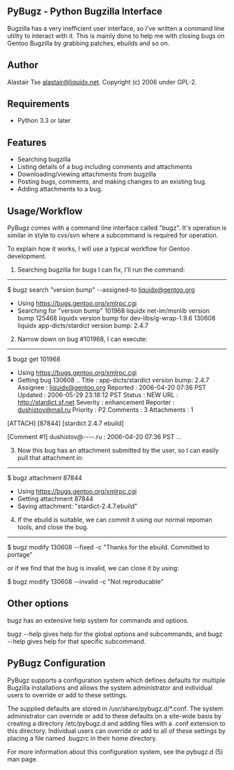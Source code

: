 PyBugz - Python Bugzilla Interface
----------------------------------

Bugzilla has a very inefficient user interface, so I've written a
command line utility to interact with it. This is mainly done to help
me with closing bugs on Gentoo Bugzilla by grabbing patches, ebuilds
and so on.

Author
------
Alastair Tse <alastair@liquidx.net>. Copyright (c) 2006 under GPL-2.

Requirements
------------

* Python 3.3 or later

Features
--------

* Searching bugzilla
* Listing details of a bug including comments and attachments
* Downloading/viewing attachments from bugzilla
* Posting bugs, comments, and making changes to an existing bug.
* Adding attachments to a bug.

Usage/Workflow
--------------

PyBugz comes with a command line interface called "bugz". It's
operation is similar in style to cvs/svn where a subcommand is
required for operation. 

To explain how it works, I will use a typical workflow for Gentoo
development. 

1) Searching bugzilla for bugs I can fix, I'll run the command:
---------------------------------------------------------------

$ bugz search "version bump" --assigned-to liquidx@gentoo.org

 * Using https://bugs.gentoo.org/xmlrpc.cgi
 * Searching for "version bump"
 101968 liquidx              net-im/msnlib version bump
 125468 liquidx              version bump for dev-libs/g-wrap-1.9.6
 130608 liquidx              app-dicts/stardict version bump: 2.4.7

2) Narrow down on bug #101968, I can execute:
---------------------------------------------

$ bugz get 101968

 * Using https://bugs.gentoo.org/xmlrpc.cgi
 * Getting bug 130608 ..
Title       : app-dicts/stardict version bump: 2.4.7
Assignee    : liquidx@gentoo.org
Reported    : 2006-04-20 07:36 PST
Updated     : 2006-05-29 23:18:12 PST
Status      : NEW
URL         : http://stardict.sf.net
Severity    : enhancement
Reporter    : dushistov@mail.ru
Priority    : P2
Comments    : 3
Attachments : 1

[ATTACH] [87844] [stardict 2.4.7 ebuild]

[Comment #1] dushistov@----.ru : 2006-04-20 07:36 PST
...

3) Now this bug has an attachment submitted by the user, so I can
   easily pull that attachment in:
-----------------------------------------------------------------

$ bugz attachment 87844

 * Using https://bugs.gentoo.org/xmlrpc.cgi
 * Getting attachment 87844
 * Saving attachment: "stardict-2.4.7.ebuild"

4) If the ebuild is suitable, we can commit it using our normal
   repoman tools, and close the bug.
---------------------------------------------------------------

$ bugz modify 130608 --fixed -c "Thanks for the ebuild. Committed to
  portage" 

or if we find that the bug is invalid, we can close it by using:

$ bugz modify 130608 --invalid -c "Not reproducable"

Other options
-------------

bugz has an extensive help system for commands and options.

bugz --help gives help for the global options and subcommands, and
bugz <subcommand> --help gives help for that specific subcommand.

PyBugz Configuration
--------------------

PyBugz supports a configuration system which defines defaults for
multiple Bugzilla installations and allows the system administrator and
individual users to override or add to these settings.

The supplied defaults are stored in /usr/share/pybugz.d/*.conf. The
system administrator can override or add to these defaults on a site-wide
basis by creating a directory /etc/pybugz.d and adding files with a
.conf extension to this directory. Individual users can override or add
to all of these settings by placing a file named .bugzrc in their home
directory.

For more information about this configuration system, see the
pybugz.d (5) man page.
